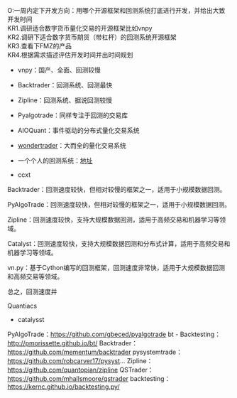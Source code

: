 O:一周内定下开发方向：用哪个开源框架和回测系统打底进行开发，并给出大致开发时间  
KR1.调研适合数字货币量化交易的开源框架比如vnpy  
KR2.调研下适合数字货币期货（带杠杆）的回测系统开源框架  
KR3.查看下FMZ的产品  
KR4.根据需求描述评估开发时间并出时间规划  

+ vnpy：国产、全面、回测较慢
+ Backtrader：回测系统、回测最快
+ Zipline：回测系统、据说回测较慢
+ Pyalgotrade：同样专注于回测的交易库
+ AIOQuant：事件驱动的分布式量化交易系统
+ [wondertrader](https://github.com/wondertrader)：大而全的量化交易系统

+ 一个个人的回测系统：[地址](https://github.com/kerwinyc/kbt_)

+ ccxt

Backtrader：回测速度较快，但相对较慢的框架之一，适用于小规模数据回测。

PyAlgoTrade：回测速度较快，但相对较慢的框架之一，适用于小规模数据回测。

Zipline：回测速度较快，支持大规模数据回测，适用于高频交易和机器学习等领域。

Catalyst：回测速度较快，支持大规模数据回测和分布式计算，适用于高频交易和机器学习等领域。

vn.py：基于Cython编写的回测框架，回测速度非常快，适用于大规模数据回测和高频交易等领域。

总之，回测速度并


Quantiacs
+ catalysst


PyAlgoTrade：https://github.com/gbeced/pyalgotrade
bt - Backtesting：http://pmorissette.github.io/bt/
Backtrader：https://github.com/mementum/backtrader
pysystemtrade：https://github.com/robcarver17/pysyst...
Zipline：https://github.com/quantopian/zipline
QSTrader：https://github.com/mhallsmoore/qstrader
backtesting：https://kernc.github.io/backtesting.py/
